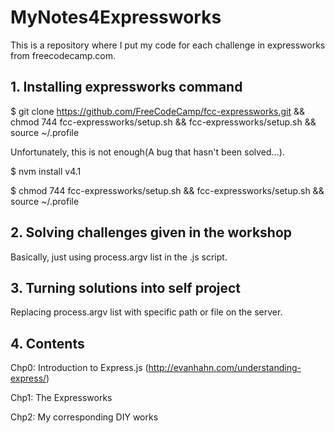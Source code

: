 # MyNotes4Expressworks
This is a repository where I put my code for each challenge in expressworks from freecodecamp.com.

## 1. Installing expressworks command
$ git clone https://github.com/FreeCodeCamp/fcc-expressworks.git && chmod 744 fcc-expressworks/setup.sh && fcc-expressworks/setup.sh && source ~/.profile

Unfortunately, this is not enough(A bug that hasn't been solved...).

$ nvm install v4.1

$ chmod 744 fcc-expressworks/setup.sh && fcc-expressworks/setup.sh && source ~/.profile

## 2. Solving challenges given in the workshop

Basically, just using process.argv list in the .js script.

## 3. Turning solutions into self project

Replacing process.argv list with specific path or file on the server. 

## 4. Contents

Chp0: Introduction to Express.js (http://evanhahn.com/understanding-express/)

Chp1: The Expressworks

Chp2: My corresponding DIY works

